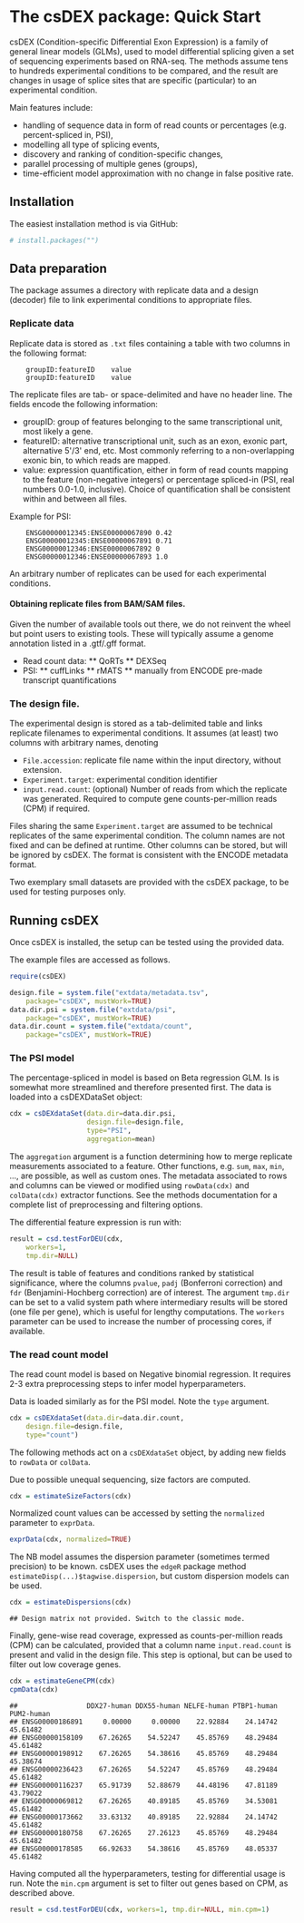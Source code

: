 

# The csDEX package: Quick Start

  
csDEX (Condition-specific Differential Exon Expression) is a family of general
linear models (GLMs), used to model differential splicing given a set of
sequencing experiments based on RNA-seq. The methods assume tens to hundreds
experimental conditions to be compared, and the result are
changes in usage of splice sites that are specific (particular) to an
experimental condition. 

Main features include:
* handling of sequence data in form of read counts or percentages (e.g. percent-spliced in, PSI),
* modelling all type of splicing events,
* discovery and ranking of condition-specific changes,
* parallel processing of multiple genes (groups),
* time-efficient model approximation with no change in false positive rate.

## Installation

The easiest installation method is via GitHub:

```r
# install.packages("")
```


## Data preparation

The package assumes a directory with replicate data and a design (decoder) file
to link experimental conditions to appropriate files.


### Replicate data
 
Replicate data is stored as `.txt` files containing a table with two columns in the
following format:
```
    groupID:featureID    value
    groupID:featureID    value
```

The replicate files are tab- or space-delimited and have no header line. The
fields encode the following information:
* groupID: group of features belonging to the same transcriptional unit,
    most likely a gene.    
* featureID: alternative transcriptional unit, such as an exon, exonic
    part, alternative 5'/3' end, etc. Most commonly referring to a
    non-overlapping exonic bin, to which reads are mapped.
* value: expression quantification, either in form of read counts mapping
    to the feature (non-negative integers) or percentage spliced-in (PSI,
    real numbers 0.0-1.0, inclusive). Choice of quantification shall be
    consistent within and between all files.

Example for PSI:
```
    ENSG00000012345:ENSE00000067890 0.42
    ENSG00000012345:ENSE00000067891 0.71
    ENSG00000012346:ENSE00000067892 0
    ENSG00000012346:ENSE00000067893 1.0
```

An arbitrary number of replicates can be used for each experimental conditions.


#### Obtaining replicate files from BAM/SAM files. 

Given the number of available tools out there, we do not reinvent the wheel but
point users to existing tools. These will typically assume a genome annotation
listed in a .gtf/.gff format.
* Read count data:
** QoRTs
** DEXSeq
* PSI:
** cuffLinks
** rMATS
** manually from ENCODE pre-made transcript quantifications


### The design file.

The experimental design is stored as a tab-delimited table and links replicate filenames to
experimental conditions. It assumes (at least) two columns with arbitrary
names, denoting
* `File.accession`: replicate file name within the input directory, without extension.
* `Experiment.target`: experimental condition identifier
* `input.read.count`: (optional) Number of reads from which the replicate was generated. Required to compute gene counts-per-million reads (CPM) if required.

Files sharing the same `Experiment.target` are assumed to be technical replicates
of the same experimental condition. The column names are not fixed and can be defined at
runtime. Other columns can be stored, but will be ignored by csDEX. The format
is consistent with the ENCODE metadata format.

Two exemplary small datasets are provided with the csDEX package, to be
used for testing purposes only.



## Running csDEX

Once csDEX is installed, the setup can be tested using the provided data.

The example files are accessed as follows.

```r
require(csDEX)

design.file = system.file("extdata/metadata.tsv", 
    package="csDEX", mustWork=TRUE)
data.dir.psi = system.file("extdata/psi", 
    package="csDEX", mustWork=TRUE)
data.dir.count = system.file("extdata/count", 
    package="csDEX", mustWork=TRUE)
```

### The PSI model

The percentage-spliced in model is based on Beta regression GLM. Is is somewhat
more streamlined and therefore presented first.  The data is loaded into a
csDEXDataSet object:


```r
cdx = csDEXdataSet(data.dir=data.dir.psi, 
                   design.file=design.file, 
                   type="PSI",
                   aggregation=mean)
```

The `aggregation` argument is a function determining how to merge replicate
measurements associated to a feature.  Other functions, e.g. `sum`, `max`,
`min`, ..., are possible, as well as custom ones. The metadata associated to
rows and columns can be viewed or modified using `rowData(cdx)` and
`colData(cdx)` extractor functions. See the methods documentation for a
complete list of preprocessing and filtering options.


The differential feature expression is run with:


```r
result = csd.testForDEU(cdx, 
    workers=1, 
    tmp.dir=NULL)
```

The result is table of features and conditions ranked by statistical
significance, where the columns `pvalue`, `padj` (Bonferroni correction) and
`fdr` (Benjamini-Hochberg correction) are of interest. The argument `tmp.dir`
can be set to a valid system path where intermediary results will be stored
(one file per gene), which is useful for lengthy computations. The `workers`
parameter can be used to increase the number of processing cores, if available.


### The read count model

The read count model is based on Negative binomial regression. It requires 2-3
extra preprocessing steps to infer model hyperparameters. 


Data is loaded similarly as for the PSI model. Note the `type` argument.


```r
cdx = csDEXdataSet(data.dir=data.dir.count, 
    design.file=design.file, 
    type="count")
```

The following methods act on a `csDEXdataSet` object, by adding new fields to `rowData` or `colData`.

Due to possible unequal sequencing, size factors are computed.


```r
cdx = estimateSizeFactors(cdx)
```

Normalized count values can be accessed by setting the `normalized` parameter
to `exprData`.


```r
exprData(cdx, normalized=TRUE)
```

The NB model assumes the dispersion parameter (sometimes termed precision) to be known.
csDEX uses the `edgeR` package method `estimateDisp(...)$tagwise.dispersion`, but custom
dispersion models can be used.


```r
cdx = estimateDispersions(cdx)
```

```
## Design matrix not provided. Switch to the classic mode.
```

Finally, gene-wise read coverage, expressed as counts-per-million reads (CPM)
can be calculated, provided that a column name `input.read.count` is present
and valid in the design file. This step is optional, but can be used to 
filter out low coverage genes.


```r
cdx = estimateGeneCPM(cdx)
cpmData(cdx)
```

```
##                 DDX27-human DDX55-human NELFE-human PTBP1-human PUM2-human
## ENSG00000186891     0.00000     0.00000    22.92884    24.14742   45.61482
## ENSG00000158109    67.26265    54.52247    45.85769    48.29484   45.61482
## ENSG00000198912    67.26265    54.38616    45.85769    48.29484   45.38674
## ENSG00000236423    67.26265    54.52247    45.85769    48.29484   45.61482
## ENSG00000116237    65.91739    52.88679    44.48196    47.81189   43.79022
## ENSG00000069812    67.26265    40.89185    45.85769    34.53081   45.61482
## ENSG00000173662    33.63132    40.89185    22.92884    24.14742   45.61482
## ENSG00000180758    67.26265    27.26123    45.85769    48.29484   45.61482
## ENSG00000178585    66.92633    54.38616    45.85769    48.05337   45.61482
```

Having computed all the hyperparameters, testing for differential
usage is run. Note the `min.cpm` argument is set to filter out genes
based on CPM, as described above.


```r
result = csd.testForDEU(cdx, workers=1, tmp.dir=NULL, min.cpm=1)
```
